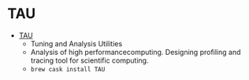 # TAU
- [TAU](https://www.cs.uoregon.edu/research/tau/home.php)
  -  Tuning and Analysis Utilities
  - Analysis of high performancecomputing. Designing profiling and tracing tool for scientific computing.
  - `brew cask install TAU`
